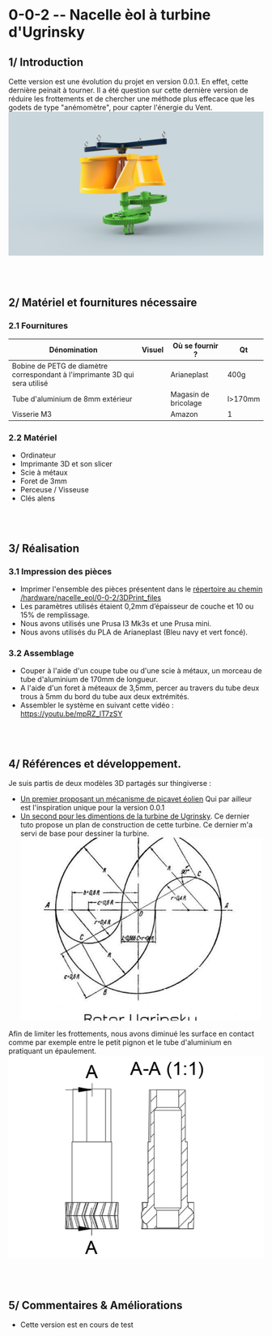 # 0-0-2 -- Nacelle èol à turbine d'Ugrinsky
## 1/ Introduction
Cette version est une évolution du projet en version 0.0.1. En effet, cette dernière peinait à tourner. 
Il a été question sur cette dernière version de réduire les frottements et de chercher une méthode plus effecace que les godets de type "anémomètre", pour capter l'énergie du Vent. 
![Nacelle Ugrinsky](pictures/NU0-1.png)



</br></br>
## 2/ Matériel et fournitures nécessaire
### 2.1 Fournitures
|Dénomination|Visuel|Où se fournir ?|Qt|
|------|------|-----|--|
|Bobine de PETG de diamètre correspondant à l'imprimante 3D qui sera utilisé||Arianeplast|400g|
|Tube d'aluminium de 8mm extérieur||Magasin de bricolage|l>170mm|
|Visserie M3||Amazon|1|

### 2.2 Matériel
 - Ordinateur
 - Imprimante 3D et son slicer
 - Scie à métaux
 - Foret de 3mm
 - Perceuse / Visseuse
 - Clés alens

</br></br> 
## 3/ Réalisation
### 3.1 Impression des pièces
- Imprimer l'ensemble des pièces présentent dans le [répertoire au chemin /hardware/nacelle_eol/0-0-2/3DPrint_files](https://github.com/gheleguen/KonkArLab_KAP_KiteAerialPhotography/tree/main/hardware/nacelle_eol/0-0-2/3DPrint_files)
 - Les paramètres utilisés étaient 0,2mm d’épaisseur de couche et 10 ou 15% de remplissage. 
 - Nous avons utilisés une Prusa I3 Mk3s et une Prusa mini. 
 - Nous avons utilisés du PLA de Arianeplast (Bleu navy et vert foncé). 

### 3.2 Assemblage
 - Couper à l'aide d'un coupe tube ou d'une scie à métaux, un morceau de tube d'aluminium de 170mm de longueur.  
 - A l'aide d'un foret à méteaux de 3,5mm, percer au travers du tube deux trous à 5mm du bord du tube aux deux extrémités. 
 - Assembler le système en suivant cette vidéo : https://youtu.be/mpRZ_lT7zSY

</br></br>
## 4/ Références et développement. 
Je suis partis de deux modèles 3D partagés sur thingiverse : 
 - [Un premier proposant un mécanisme de picavet éolien](https://www.thingiverse.com/thing:681379) Qui par ailleur est l'inspiration unique pour la version 0.0.1
 - [Un second pour les dimentions de la turbine de Ugrinsky](https://www.thingiverse.com/thing:996946). Ce dernier tuto propose un plan de construction de cette turbine. Ce dernier m'a servi de base pour dessiner la turbine. 
![plan_ugrinsky.jpg](pictures/NU4-1.jpg)

Afin de limiter les frottements, nous avons diminué les surface en contact comme par exemple entre le petit pignon et le tube d'aluminium en pratiquant un épaulement. 
![Nacelle Ugrinsky](pictures/NU4-2.png)

</br></br>
## 5/ Commentaires & Améliorations
 - Cette version est en cours de test
